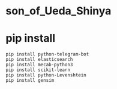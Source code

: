 # son_of_Ueda_Shinya

# pip install
```
pip install python-telegram-bot
pip install elasticsearch
pip install mecab-python3
pip install scikit-learn
pip install python-Levenshtein
pip install gensim
```